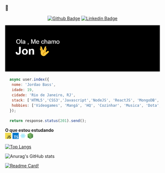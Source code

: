 ### 👋


<div align="center">


[![Github Badge](https://img.shields.io/badge/-Github-000?style=flat-square&logo=Github&logoColor=white&link=https://github.com/rmkarato)](https://github.com/jordaobass)       [![Linkedin Badge](https://img.shields.io/badge/-LinkedIn-blue?style=flat-square&logo=Linkedin&logoColor=white&link=https://www.linkedin.com/in/jonathan-schenker-23479773/)](https://www.linkedin.com/in/rmkarato/)


</div>


<div>
<img src="header.png">
</div>


```javascript
  async user.index({
   nome: 'Jordao Bass',
   idade: 19,
   cidade: 'Rio de Janeiro, RJ',
   stack: ['HTML5','CSS3','Javascript','NodeJS', 'ReactJS', 'MongoDB', 'MySQL','Oracle', 'SqlServer', 'PostGreSql', '.NET CORE', 'React-Native', 'Flutter', 'Java' ],
   hobbies: ['Videogames', 'Mangá', 'HQ', 'Cozinhar', 'Musica', 'Dota','BasketBall' ,'Aprender coisas novas']
  });

  return response.status(201).send();
```

**O que estou estudando**  
<code><img height="20" src="https://raw.githubusercontent.com/github/explore/80688e429a7d4ef2fca1e82350fe8e3517d3494d/topics/javascript/javascript.png"></code>
<code><img height="20" src="https://raw.githubusercontent.com/github/explore/80688e429a7d4ef2fca1e82350fe8e3517d3494d/topics/typescript/typescript.png"></code>
<code><img height="20" src="https://raw.githubusercontent.com/github/explore/80688e429a7d4ef2fca1e82350fe8e3517d3494d/topics/react/react.png"></code>
<code><img height="20" src="https://raw.githubusercontent.com/github/explore/80688e429a7d4ef2fca1e82350fe8e3517d3494d/topics/nodejs/nodejs.png"></code>  



[![Top Langs](https://github-readme-stats.vercel.app/api/top-langs/?username=jordaobass&theme=radical)](https://github.com/deleonsimoni/github-readme-stats)

![Anurag's GitHub stats](https://github-readme-stats.vercel.app/api?username=jordaobass&show_icons=true&theme=radical)

[![Readme Card](https://github-readme-stats.vercel.app/api/pin/?username=jordaobass&repo=react_notas&theme=radical)!](https://github.com/jordaobass/github-readme-stats)

<p align="justify">
